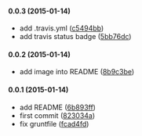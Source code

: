 #### 0.0.3 (2015-01-14)

* add .travis.yml ([c5494bb](https://github.com/lgaticaq/hubot-anon/commit/c5494bb))
* add travis status badge ([5bb76dc](https://github.com/lgaticaq/hubot-anon/commit/5bb76dc))

#### 0.0.2 (2015-01-14)

* add image into README ([8b9c3be](https://github.com/lgaticaq/hubot-anon/commit/8b9c3be))

#### 0.0.1 (2015-01-14)

* add README ([6b893ff](https://github.com/lgaticaq/hubot-anon/commit/6b893ff))
* first commit ([823034a](https://github.com/lgaticaq/hubot-anon/commit/823034a))
* fix gruntfile ([fcad4fd](https://github.com/lgaticaq/hubot-anon/commit/fcad4fd))
